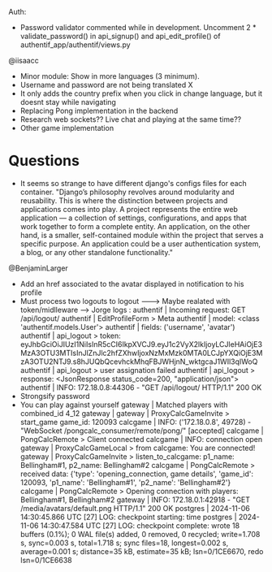 Auth:
- Password validator commented while in development. Uncomment 2 * validate_password() in api_signup() and api_edit_profile() of authentif_app/authentif/views.py

@iisaacc
-	Minor module: Show in more languages (3 minimum).
  - Username and password are not being translated X
  - It only adds the country prefix when you click in change language, but it doesnt stay while navigating
-	Replacing Pong implementation in the backend
-	Research web sockets?? Live chat and playing at the same time??
-	Other game implementation
  # Questions
  - It seems so strange to have different django's configs files for each container. "Django’s philosophy revolves around modularity and reusability. This is where the distinction between projects and applications comes into play. A project represents the entire web application — a collection of settings, configurations, and apps that work together to form a complete entity. An application, on the other hand, is a smaller, self-contained module within the project that serves a specific purpose. An application could be a user authentication system, a blog, or any other standalone functionality."


  @BenjaminLarger
- Add an href associated to the avatar displayed in notification to his profile
- Must process two logouts to logout ---> Maybe realated with token/midlleware --> Jorge
    logs : authentif   | Incoming request: GET /api/logout/
    authentif   | EditProfileForm > Meta
    authentif   | model: <class 'authentif.models.User'>
    authentif   | fields: ('username', 'avatar')
    authentif   | api_logout > token: eyJhbGciOiJIUzI1NiIsInR5cCI6IkpXVCJ9.eyJ1c2VyX2lkIjoyLCJleHAiOjE3MzA3OTU3MTIsInJlZnJlc2hfZXhwIjoxNzMxMzk0MTA0LCJpYXQiOjE3MzA3OTU2NTJ9.s8hJUQbQcevhckMhqFBJWHjnN_wktgcaJ1WIl3qIWoQ
    authentif   | api_logout > user assignation failed
    authentif   | api_logout > response: <JsonResponse status_code=200, "application/json">
    authentif   | INFO:     172.18.0.8:44306 - "GET /api/logout/ HTTP/1.1" 200 OK
- Strongsify password
- You can play against yourself
  gateway     | Matched players with combined_id 4_12
gateway     | 
gateway     | ProxyCalcGameInvite > start_game game_id: 120093
calcgame    | INFO:     ('172.18.0.8', 49728) - "WebSocket /pongcalc_consumer/remote/pong/" [accepted]
calcgame    | PongCalcRemote > Client connected
calcgame    | INFO:     connection open
gateway     | ProxyCalcGameLocal > from calcgame: You are connected!
gateway     | ProxyCalcGameInvite > listen_to_calcgame:  p1_name: Bellingham#1, p2_name: Bellingham#2
calcgame    | PongCalcRemote > received data: {'type': 'opening_connection, game details', 'game_id': 120093, 'p1_name': 'Bellingham#1', 'p2_name': 'Bellingham#2'}
calcgame    | PongCalcRemote > Opening connection with players: Bellingham#1, Bellingham#2
gateway     | INFO:     172.18.0.1:42918 - "GET /media/avatars/default.png HTTP/1.1" 200 OK
postgres    | 2024-11-06 14:30:45.866 UTC [27] LOG:  checkpoint starting: time
postgres    | 2024-11-06 14:30:47.584 UTC [27] LOG:  checkpoint complete: wrote 18 buffers (0.1%); 0 WAL file(s) added, 0 removed, 0 recycled; write=1.708 s, sync=0.003 s, total=1.718 s; sync files=18, longest=0.002 s, average=0.001 s; distance=35 kB, estimate=35 kB; lsn=0/1CE6670, redo lsn=0/1CE6638
